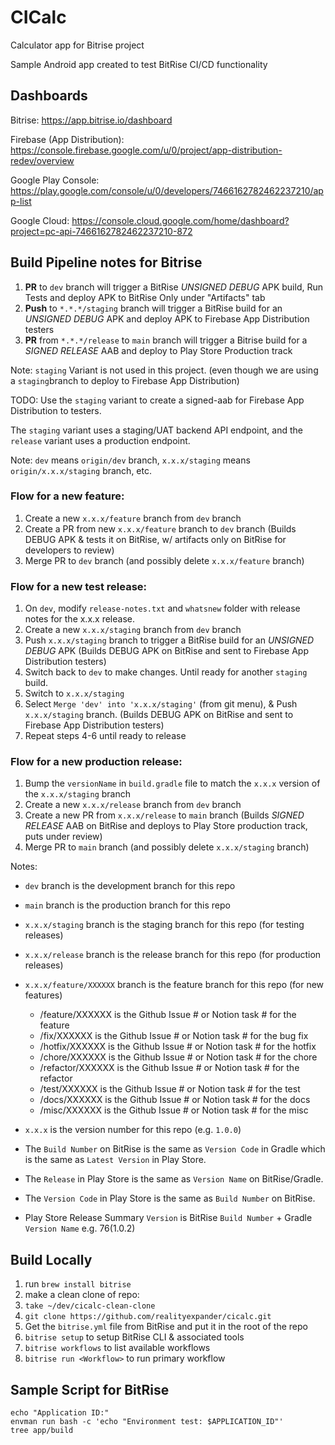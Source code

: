 # CICalc
Calculator app for Bitrise project

Sample Android app created to test BitRise CI/CD functionality

## Dashboards

Bitrise: https://app.bitrise.io/dashboard

Firebase (App Distribution): https://console.firebase.google.com/u/0/project/app-distribution-redev/overview

Google Play Console: https://play.google.com/console/u/0/developers/7466162782462237210/app-list

Google Cloud: https://console.cloud.google.com/home/dashboard?project=pc-api-7466162782462237210-872

## Build Pipeline notes for Bitrise

1. **PR** to `dev` branch will trigger a BitRise *UNSIGNED DEBUG* APK build, Run Tests
   and deploy APK to BitRise Only under "Artifacts" tab
2. **Push** to `*.*.*/staging` branch will trigger a BitRise build for an *UNSIGNED DEBUG* APK
   and deploy APK to Firebase App Distribution testers
3. **PR** from `*.*.*/release` to `main` branch will trigger a Bitrise build for a *SIGNED RELEASE* AAB
   and deploy to Play Store Production track

Note: `staging` Variant is not used in this project.
(even though we are using a `staging`branch to deploy to Firebase App Distribution)

TODO: Use the `staging` variant to create a signed-aab for Firebase App Distribution to testers. 

The `staging` variant uses a staging/UAT backend API endpoint, and the `release` variant uses a production endpoint.

Note: `dev` means `origin/dev` branch, `x.x.x/staging` means `origin/x.x.x/staging` branch, etc.

### Flow for a new feature:
1. Create a new `x.x.x/feature` branch from `dev` branch
2. Create a PR from new `x.x.x/feature` branch to `dev` branch
   (Builds DEBUG APK & tests it on BitRise, w/ artifacts only on BitRise for developers to review)
3. Merge PR to `dev` branch (and possibly delete `x.x.x/feature` branch)

### Flow for a new test release:
1. On `dev`, modify `release-notes.txt` and `whatsnew` folder with release notes for the x.x.x release.
2. Create a new `x.x.x/staging` branch from `dev` branch
3. Push `x.x.x/staging` branch to trigger a BitRise build for an *UNSIGNED DEBUG* APK
   (Builds DEBUG APK on BitRise and sent to Firebase App Distribution testers)
4. Switch back to `dev` to make changes. Until ready for another `staging` build.
5. Switch to `x.x.x/staging`
6. Select `Merge 'dev' into 'x.x.x/staging'` (from git menu), & Push `x.x.x/staging` branch.
   (Builds DEBUG APK on BitRise and sent to Firebase App Distribution testers)
7. Repeat steps 4-6 until ready to release

### Flow for a new production release:
1. Bump the `versionName` in `build.gradle` file to match the `x.x.x` version of the `x.x.x/staging` branch
2. Create a new `x.x.x/release` branch from `dev` branch
3. Create a new PR from `x.x.x/release` to `main` branch
   (Builds *SIGNED RELEASE* AAB on BitRise and deploys to Play Store production track, puts under review)
4. Merge PR to `main` branch (and possibly delete `x.x.x/staging` branch)

Notes:
- `dev` branch is the development branch for this repo
- `main` branch is the production branch for this repo
- `x.x.x/staging` branch is the staging branch for this repo (for testing releases)
- `x.x.x/release` branch is the release branch for this repo (for production releases)
- `x.x.x/feature/XXXXXX` branch is the feature branch for this repo (for new features)
  - /feature/XXXXXX is the Github Issue # or Notion task # for the feature
  - /fix/XXXXXX is the Github Issue # or Notion task # for the bug fix
  - /hotfix/XXXXXX is the Github Issue # or Notion task # for the hotfix
  - /chore/XXXXXX is the Github Issue # or Notion task # for the chore
  - /refactor/XXXXXX is the Github Issue # or Notion task # for the refactor
  - /test/XXXXXX is the Github Issue # or Notion task # for the test
  - /docs/XXXXXX is the Github Issue # or Notion task # for the docs
  - /misc/XXXXXX is the Github Issue # or Notion task # for the misc
- `x.x.x` is the version number for this repo (e.g. `1.0.0`)


- The `Build Number` on BitRise is the same as `Version Code` in Gradle which is the same 
as `Latest Version` in Play Store.
- The `Release` in Play Store is the same as `Version Name` on BitRise/Gradle.
- The `Version Code` in Play Store is the same as `Build Number` on BitRise.
- Play Store Release Summary `Version` is BitRise `Build Number` + Gradle `Version Name` e.g. 76(1.0.2)


## Build Locally
1. run `brew install bitrise`
2. make a clean clone of repo:
3. `take ~/dev/cicalc-clean-clone`
4. `git clone https://github.com/realityexpander/cicalc.git`
5. Get the `bitrise.yml` file from BitRise and put it in the root of the repo
6. `bitrise setup` to setup BitRise CLI & associated tools
7. `bitrise workflows` to list available workflows
6. `bitrise run <Workflow>` to run primary workflow

## Sample Script for BitRise
```
echo "Application ID:"
envman run bash -c 'echo "Environment test: $APPLICATION_ID"'
tree app/build
```

